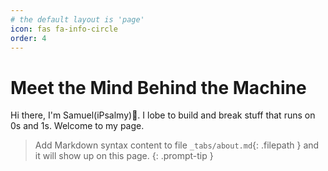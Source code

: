 ```yaml
---
# the default layout is 'page'
icon: fas fa-info-circle
order: 4
---
```


# Meet the Mind Behind the Machine

Hi there, I'm Samuel(iPsalmy)👋. I lobe to build and break stuff that runs on 0s and 1s. Welcome to my page.

> Add Markdown syntax content to file `_tabs/about.md`{: .filepath } and it will show up on this page.
{: .prompt-tip }
